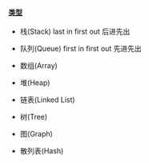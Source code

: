 #### [类型](https://segmentfault.com/a/1190000018784990)

- 栈(Stack) last in first out 后进先出
- 队列(Queue) first in first out 先进先出
- 数组(Array)
- 堆(Heap)

- 链表(Linked List)
- 树(Tree)
- 图(Graph)
- 散列表(Hash)